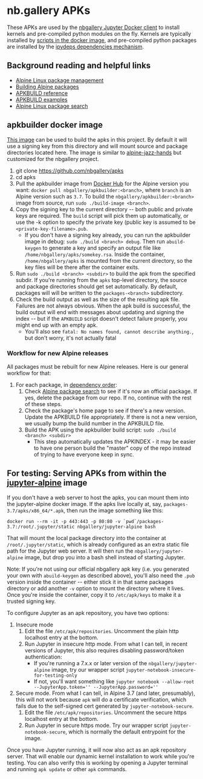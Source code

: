 # nb.gallery APKs 

These APKs are used by the [nbgallery Jupyter Docker client](https://github.com/nbgallery/jupyter-docker) to install kernels and pre-compiled python modules on the fly.  Kernels are typically installed by [scripts in the docker image](https://github.com/nbgallery/jupyter-docker/tree/master/kernels/installers), and pre-compiled python packages are installed by the [ipydeps dependencies mechanism](https://github.com/nbgallery/ipydeps#dependencieslink).

## Background reading and helpful links

 * [Alpine Linux package management](https://wiki.alpinelinux.org/wiki/Alpine_Linux_package_management)
 * [Building Alpine packages](http://wiki.alpinelinux.org/wiki/Creating_an_Alpine_package)
 * [APKBUILD reference](https://wiki.alpinelinux.org/wiki/APKBUILD_Reference)
 * [APKBUILD examples](https://wiki.alpinelinux.org/wiki/APKBUILD_examples)
 * [Alpine Linux package search](https://pkgs.alpinelinux.org/packages)
 
## apkbuilder docker image

[This image](https://hub.docker.com/r/nbgallery/apkbuilder/) can be used to build the apks in this project.  By default it will use a signing key from this directory and will mount source and package directories located here.  The image is similar to [alpine-jazz-hands](https://github.com/madedotcom/alpine-jazz-hands) but customized for the nbgallery project.

1. git clone https://github.com/nbgallery/apks
2. cd apks
3. Pull the apkbuilder image from [Docker Hub](https://hub.docker.com/r/nbgallery/apkbuilder/) for the Alpine version you want: `docker pull nbgallery/apkbuilder:<branch>`, where `branch` is an Alpine version such as `3.7`.  To build the `nbgallery/apkbuilder:<branch>` image from source, run `sudo ./build-image <branch>`.  
4. Copy the signing key to the current directory -- both public and private keys are required.  The `build` script will pick them up automatically, or use the -k option to specify the private key (public key is assumed to be `<private-key-filename>.pub`.
   * If you don't have a signing key already, you can run the apkbuilder image in debug: `sudo ./build <branch> debug`.  Then run `abuild-keygen` to generate a key and specify an output file like `/home/nbgallery/apks/somekey.rsa`.  Inside the container, `/home/nbgallery/apks` is mounted from the current directory, so the key files will be there after the container exits.
5. Run `sudo ./build <branch> <subdir>` to build the apk from the specified subdir.  If you're running from the `apks` top-level directory, the source and package directories should get set automatically.  By default, packages will will be written to the `packages-<branch>` subdirectory.
6. Check the build output as well as the size of the resulting apk file.  Failures are not always obvious.  When the apk build is successful, the build output will end with messages about updating and signing the index -- but if the `APKBUILD` script doesn't detect failure properly, you might end up with an empty apk.
   * You'll also see `fatal: No names found, cannot describe anything.`, but don't worry, it's not actually fatal

### Workflow for new Alpine releases

All packages must be rebuilt for new Alpine releases.  Here is our general workflow for that:

1. For each package, in [dependency order](dependencies.md):
   1. Check [Alpine package search](https://pkgs.alpinelinux.org/packages) to see if it's now an official package.  If yes, delete the package from our repo.  If no, continue with the rest of these steps.
   2. Check the package's home page to see if there's a new version.  Update the APKBUILD file appropriately.  If there is not a new version, we usually bump the build number in the APKBUILD file.
   3. Build the APK using the apkbuilder build script: `sudo ./build <branch> <subdir>`
      * This step automatically updates the APKINDEX - it may be easier to have one person build the "master" copy of the repo instead of trying to have everyone keep in sync.
    
## For testing: Serving APKs from within the [jupyter-alpine](https://github.com/nbgallery/jupyter-docker) image

If you don't have a web server to host the apks, you can mount them into the jupyter-alpine docker image.  If the apks live locally at, say, `packages-3.7/apks/x86_64/*.apk`, then run the image something like this:

```
docker run --rm -it -p 443:443 -p 80:80 -v `pwd`/packages-3.7:/root/.jupyter/static nbgallery/jupyter-alpine bash
```

That will mount the local package directory into the container at `/root/.jupyter/static`, which is already configured as an extra static file path for the Jupyter web server.  It will then run the `nbgallery/jupyter-alpine` image, but drop you into a bash shell instead of starting Jupyter.

Note: If you're not using our official nbgallery apk key (i.e. you generated your own with `abuild-keygen` as described above), you'll also need the `.pub` version inside the container -- either stick it in that same packages directory or add another `-v` option to mount the directory where it lives.  Once you're inside the container, copy it to `/etc/apk/keys` to make it a trusted signing key.

To configure Jupyter as an apk repository, you have two options:

1. Insecure mode
   1. Edit the file `/etc/apk/repositories`.  Uncomment the plain http localhost entry at the bottom.
   2. Run Jupyter in insecure http mode.  From what I can tell, in recent versions of Jupyter, this also requires disabling password/token authentication:
      * If you're running a 7.x.x or later version of the `nbgallery/jupyter-alpine` image, try our wrapper script `jupyter-notebook-insecure-for-testing-only`
      * If not, you'll want something like `jupyter notebook --allow-root --JupyterApp.token='' --JupyterApp.password=''`
2. Secure mode.  From what I can tell, in Alpine 3.7 (and later, presumably), this will not work because `apk` will do a certificate verification, which fails due to the self-signed cert generated by `jupyter-notebook-secure`.
   1. Edit the file `/etc/apk/repositories`.  Uncomment the secure https localhost entry at the bottom.
   2. Run Jupyter in secure https mode.  Try our wrapper script `jupyter-notebook-secure`, which is normally the default entrypoint for the image.

Once you have Jupyter running, it will now also act as an apk repository server.  That will enable our dynamic kernel installation to work while you're testing.  You can also verify this is working by opening a Jupyter terminal and running `apk update` or other `apk` commands.
